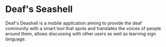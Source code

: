 # Deaf's Seashell

Deaf's Deashell is a mobile application aiming to provide the deaf community with a smart tool that spots and translates the voices of people around them, allows discussing with other users as well as learning sign language.

